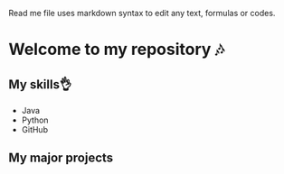 Read me file uses markdown syntax to edit any text, formulas or codes.
# Welcome to my repository 🎶
## My skills👌
- Java
- Python
- GitHub
## My major projects
